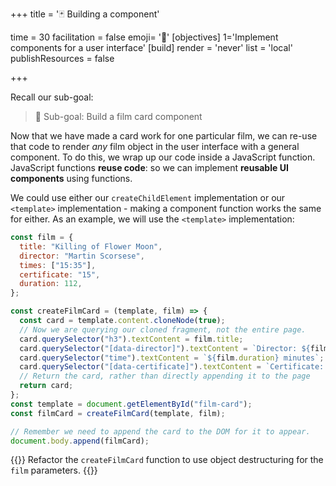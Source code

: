 +++
title = '🃏 Building a component'

time = 30
facilitation = false
emoji= '🧩'
[objectives]
    1='Implement components for a user interface'
[build]
  render = 'never'
  list = 'local'
  publishResources = false

+++

Recall our sub-goal:

> 🎯 Sub-goal: Build a film card component

Now that we have made a card work for one particular film, we can re-use that code to render _any_ film object in the user interface with a general component. To do this, we wrap up our code inside a JavaScript function. JavaScript functions **reuse code**: so we can implement **reusable UI components** using functions.

We could use either our `createChildElement` implementation or our `<template>` implementation - making a component function works the same for either. As an example, we will use the `<template>` implementation:

```js
const film = {
  title: "Killing of Flower Moon",
  director: "Martin Scorsese",
  times: ["15:35"],
  certificate: "15",
  duration: 112,
};

const createFilmCard = (template, film) => {
  const card = template.content.cloneNode(true);
  // Now we are querying our cloned fragment, not the entire page.
  card.querySelector("h3").textContent = film.title;
  card.querySelector("[data-director]").textContent = `Director: ${film.director}`;
  card.querySelector("time").textContent = `${film.duration} minutes`;
  card.querySelector("[data-certificate]").textContent = `Certificate: ${film.certificate}`;
  // Return the card, rather than directly appending it to the page
  return card;
};
const template = document.getElementById("film-card");
const filmCard = createFilmCard(template, film);

// Remember we need to append the card to the DOM for it to appear.
document.body.append(filmCard);
```

{{<note type="exercise" title="Exercise: Use destructuring">}}
Refactor the `createFilmCard` function to use object destructuring for the `film` parameters.
{{</note>}}
